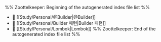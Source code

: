 %% Zoottelkeeper: Beginning of the autogenerated index file list  %%
- 📄 [[Study/Personal/@Builder|@Builder]]
- 📄 [[Study/Personal/Builder 패턴|Builder 패턴]]
- 📄 [[Study/Personal/Lombok|Lombok]]
%% Zoottelkeeper: End of the autogenerated index file list  %%

